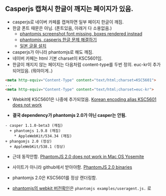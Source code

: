 ## Casperjs 캡쳐시 한글이 깨지는 페이지가 있음.

- casperjs로 네이버 카페를 캡쳐하면 일부 페이지 한글이 깨짐.
- 한글 폰트 때문은 아님. (폰트있음, 아래거 다 소용없음.)
  + [phantomjs screenshot font missing, boxes rendered instead](http://stackoverflow.com/questions/15029002/phantomjs-screenshot-font-missing-boxes-rendered-instead)
  + [phantomjs, casperjs 한글 문제 해결하기](http://extjs.makewebapp.net/archives/174)
  + [일본 글꼴 설치](http://blog.sheeps.me/index.php/archives/64)
- casperjs가 아니라 phantomjs로 해도 깨짐.
- 네이버 카페는 html 기본 charset이 KSC5601임.
- 한글이 깨지지 않는 페이지는 다음처럼 content-type를 두번 정의. euc-kr이 추가되어있음. (뭐야이게..)

```html
<meta http-equiv="Content-Type" content="text/html;charset=KSC5601">
...
<meta http-equiv="Content-Type" content="text/html;charset=euc-kr">
```

- Webkit에 KSC5601은 나중에 추가되었음. [Korean encoding alias KSC5601 does not work](https://bugs.webkit.org/show_bug.cgi?id=59075)

- **결국 dependency가 phantomjs 2.0가 아닌 casper는 안됨.**

```
- casper 1.1.0-beta3 (깨짐)
  + phantomjs 1.9.8 (깨짐)
    * AppleWebKit/534.34 (깨짐)
+ phangomjs 2.0 (정상)
  + AppleWebKit/538.1 (정상)
```

- 근데 동작안함. [PhantomJS 2.0 does not work in Mac OS Yosemite](https://github.com/ariya/phantomjs/issues/12928)
- 사이트가 아니라 github에서 받아야함. [PhantomJS 2.0 binaries](https://github.com/eugene1g/phantomjs/releases)
- phantomjs 2.0은 KSC5601를 정상 랜더링함.

- [phantomjs의 webkit 버전확인](http://phantomjs.org/faq.html)은 `phantomjs examples/useragent.js.` 로

